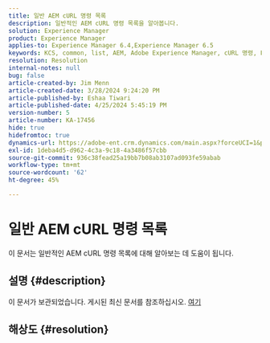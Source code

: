 ```yaml
---
title: 일반 AEM cURL 명령 목록
description: 일반적인 AEM cURL 명령 목록을 알아봅니다.
solution: Experience Manager
product: Experience Manager
applies-to: Experience Manager 6.4,Experience Manager 6.5
keywords: KCS, common, list, AEM, Adobe Experience Manager, cURL 명령, FAQ, 6.4, 6.5
resolution: Resolution
internal-notes: null
bug: false
article-created-by: Jim Menn
article-created-date: 3/28/2024 9:24:20 PM
article-published-by: Eshaa Tiwari
article-published-date: 4/25/2024 5:45:19 PM
version-number: 5
article-number: KA-17456
hide: true
hidefromtoc: true
dynamics-url: https://adobe-ent.crm.dynamics.com/main.aspx?forceUCI=1&pagetype=entityrecord&etn=knowledgearticle&id=1e751985-49ed-ee11-a204-6045bd006268
exl-id: 1deba4d5-d962-4c3a-9c18-4a3486f57cbb
source-git-commit: 936c38fead25a19bb7b08ab3107ad093fe59abab
workflow-type: tm+mt
source-wordcount: '62'
ht-degree: 45%

---
```


# 일반 AEM cURL 명령 목록


이 문서는 일반적인 AEM cURL 명령 목록에 대해 알아보는 데 도움이 됩니다.

## 설명 {#description}

이 문서가 보관되었습니다. 게시된 최신 문서를 참조하십시오. [여기](https://experienceleague.adobe.com/search.html#sort=relevancy)

## 해상도 {#resolution}
